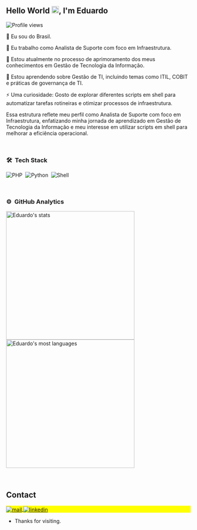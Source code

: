 <h2 align="left">Hello World <img src="https://raw.githubusercontent.com/kaueMarques/kaueMarques/master/hi.gif" height="20px">, I'm Eduardo</h2>
<p align="left"> <img src="https://komarev.com/ghpvc/?username=Eduardo&color=yellow" alt="Profile views" /> </p>


🏡 Eu sou do Brasil.

🏢 Eu trabalho como Analista de Suporte com foco em Infraestrutura.

🔭 Estou atualmente no processo de aprimoramento dos meus conhecimentos em Gestão de Tecnologia da Informação.

🌱 Estou aprendendo sobre Gestão de TI, incluindo temas como ITIL, COBIT e práticas de governança de TI.

⚡ Uma curiosidade: Gosto de explorar diferentes scripts em shell para automatizar tarefas rotineiras e otimizar processos de infraestrutura.

Essa estrutura reflete meu perfil como Analista de Suporte com foco em Infraestrutura, enfatizando minha jornada de aprendizado em Gestão de Tecnologia da Informação e meu interesse em utilizar scripts em shell para melhorar a eficiência operacional.

<br>

### 🛠 &nbsp;Tech Stack

![PHP](https://img.shields.io/badge/-PHP-05122A?style=flat&logo=PHP)&nbsp;
![Python](https://img.shields.io/badge/-Python-05122A?style=flat&logo=Python)&nbsp;
![Shell](https://img.shields.io/badge/-SHELL-05122A?style=flat&logo=SHELL)&nbsp;

<br>

### ⚙️ &nbsp;GitHub Analytics

<p align="left">
<img width="350em" src="https://github-readme-stats.vercel.app/api?username=Eduardo0104&show_icons=true&theme=vision-friendly-dark" alt="Eduardo's stats"/>
<img width="350em" src="https://github-readme-stats.vercel.app/api/top-langs/?username=Eduardo0104&layout=compact&theme=vision-friendly-dark" alt="Eduardo's most languages"/>
</p>

<br>

## Contact

<p align="left" style="background:yellow">
<a href="mailto://eduardosiqueira0104@gmail.com" target="_blank">
 <img align="center" src="https://img.shields.io/badge/mail--Eduardo_Siqueira-blue" alt="mail"/>
</a>
<a href="www.linkedin.com/in/eduardo-siqueira-61b2701b3" target="_blank">
  <img align="center" src="https://img.shields.io/badge/-Eduardo_Siqueira-05122A?style=flat&logo=linkedin" alt="linkedin"/>
</a>
</p>

- Thanks for visiting.
